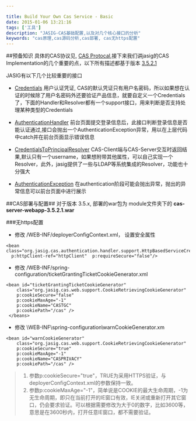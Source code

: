```yaml
---

title: Build Your Own Cas Service - Basic
date: 2015-01-06 13:21:16
tags: ['工具']
description: "JASIG-CAS基础配置,以及对几个核心接口的分析"
keywords: "cas原理,cas源码分析,cas部署, cas无https配置"
---
```

##预备知识
具体的CAS协议见, [CAS Protocal](http://stackbox.org/2014/11/SSO-learning/),接下来我们讲jasig的CAS Implementation的几个重要的点，以下所有描述都基于版本 [3.5.2.1](http://mvnrepository.com/artifact/org.jasig.cas/cas-server-core/3.5.2.1)
<!--more-->

JASIG有以下几个比较重要的接口

+ [Credentials](https://github.com/Jasig/cas/blob/v3.5.2.1/cas-server-core/src/main/java/org/jasig/cas/authentication/principal/Credentials.java) 用户认证凭证, CAS的默认凭证只有用户名密码，所以如果想在认证的时候除了用户名密码外还要验证产品信息，就要自定义一个Credentials了，下面的Handler和Resolver都有一个support接口，用来判断是否支持处理某种类型的Credentials

+ [AuthenticationHandler](https://github.com/Jasig/cas/blob/v3.5.2.1/cas-server-core/src/main/java/org/jasig/cas/authentication/handler/AuthenticationHandler.java) 前台页面提交登录信息后，此接口判断登录信息是否能认证通过,接口会抛出一个AuthenticationException异常，用以在上层代码中catch并在前台页面显示错误信息

+ [CredentialsToPrincipalResolver](https://github.com/Jasig/cas/blob/v3.5.2.1/cas-server-core/src/main/java/org/jasig/cas/authentication/principal/CredentialsToPrincipalResolver.java) CAS-Client端与CAS-Server交互时返回结果,默认只有一个username，如果想附带其他属性，可以自己实现一个Resolver，此外，jasig提供了一些与LDAP等系统集成的Resolver，功能也十分强大

+ [AuthenticationException](https://github.com/Jasig/cas/blob/v3.5.2.1/cas-server-core/src/main/java/org/jasig/cas/authentication/handler/AuthenticationException.java) 在authentication阶段可能会抛出异常，抛出的异常信息可以前台页面中进行展示



##CAS部署与配置##
对于版本 3.5.x, 部署的war包为 module文件夹下的 __cas-server-webapp-3.5.2.1.war__

###无https配置
+ 修改 /WEB-INF/deployerConfigContext.xml， 设置安全属性
```
<bean class="org.jasig.cas.authentication.handler.support.HttpBasedServiceCredentialsAuthenticationHandler"
  p:httpClient-ref="httpClient"  p:requireSecure="false"/> 
```
+ 修改 /WEB-INF/spring-configuration/ticketGrantingTicketCookieGenerator.xml
```
<bean id="ticketGrantingTicketCookieGenerator" 
    class="org.jasig.cas.web.support.CookieRetrievingCookieGenerator" 
    p:cookieSecure="false" 
    p:cookieMaxAge="-1"  
    p:cookieName="CASTGC" 
    p:cookiePath="/cas" />
 </beans> 
```

+ 修改 \WEB-INF\spring-configuration\warnCookieGenerator.xm
```
<bean id="warnCookieGenerator" 
    class="org.jasig.cas.web.support.CookieRetrievingCookieGenerator"   
    p:cookieSecure="true"  
    p:cookieMaxAge="-1"  
    p:cookieName="CASPRIVACY"   
    p:cookiePath="/cas" />
```

> 1. 参数p:cookieSecure="true"，TRUE为采用HTTPS验证，与deployerConfigContext.xml的参数保持一致。 
> 2. 参数p:cookieMaxAge="-1"，简单说是COOKIE的最大生命周期，-1为无生命周期，即只在当前打开的IE窗口有效，IE关闭或重新打开其它窗口，仍会要求验证。可以根据需要修改为大于0的数字，比如3600等，意思是在3600秒内，打开任意IE窗口，都不需要验证。




